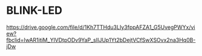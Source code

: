 # BLINK-LED
https://drive.google.com/file/d/1Kh7TTHdu3LIy3fppAFZA1_G5UvegPWYx/view?fbclid=IwAR1itiM_YlVDtpODv9YaP_sIIJUp1Yt2bDejtVCfSwXSOvx2na3Hq0B-jDw
